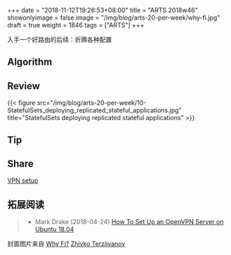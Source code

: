 +++
date = "2018-11-12T19:26:53+08:00"
title = "ARTS 2018w46"
showonlyimage = false
image = "/img/blog/arts-20-per-week/why-fi.jpg"
draft = true
weight = 1846
tags = ["ARTS"]
+++

入手一个好路由的后续：折腾各种配置
<!--more-->

## Algorithm

## Review 

{{< figure src="/img/blog/arts-20-per-week/10-StatefulSets_deploying_replicated_stateful_applications.jpg" title="StatefulSets deploying replicated stateful applications" >}}

## Tip

## Share

[VPN setup](https://haoel.github.io/)

## 拓展阅读

> - Mark Drake (2018-04-24) [How To Set Up an OpenVPN Server on Ubuntu 18.04](https://www.digitalocean.com/community/tutorials/how-to-set-up-an-openvpn-server-on-ubuntu-18-04)

封面图片来自 [Why Fi?](https://dribbble.com/shots/3109110-Why-Fi) <a href="https://dribbble.com/zht"><i class="fa fa-dribbble" aria-hidden="true"></i> Zhivko Terziivanov</a>